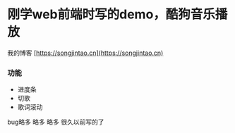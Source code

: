 # 刚学web前端时写的demo，酷狗音乐播放

我的博客 [https://songjintao.cn](https://songjintao.cn)

### 功能

* 进度条
* 切歌
* 歌词滚动
  
bug略多 略多 略多 很久以前写的了 